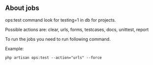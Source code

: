 ## About jobs

ops:test command look for testing=1 in db for projects.

Possible actions are: clear, urls, forms, testcases, docs, unittest, report

To run the jobs you need to run following command.

Example:

<code>php artisan ops:test --action="urls" --force</code>
